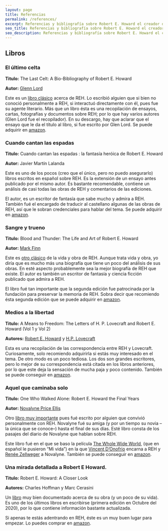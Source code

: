 ```yaml
---
layout: page
title: Referencias
permalink: /references/
excerpt: Referencias y bibliografía sobre Robert E. Howard el creador de Conan. El baúl de Howard trata de hacer análisis en español de la vida y obra de Robert E. Howard.
seo_title: Referencias y bibliografía sobre Robert E. Howard el creador de Conan
seo_description: Referencias y bibliografía sobre Robert E. Howard el creador de Conan. El baúl de Howard trata de hacer análisis en español de la vida y obra de Robert E. Howard.
---
```


## Libros


### El último celta

**Titulo:** The Last Celt: A Bio-Bibliography of Robert E. Howard

**Autor:** [Glenn Lord](https://en.wikipedia.org/wiki/Glenn_Lord)

Este es un [libro clásico](https://en.wikipedia.org/wiki/The_Last_Celt) acerca de REH.
Lo escribió alguien que si bien no conoció personalmente a REH, si interactuó directamente con él, pues fue su agente literario.
Más que un libro ésta es una recopilación de ensayos, cartas, fotografías y documentos sobre REH; por lo que hay varios autores (Glen Lord fue el recopilador).
En su descargo, hay que aclarar que el ensayo que le da el título al libro, si fue escrito por Glen Lord. Se puede adquirir en [amazon](https://www.amazon.com/Last-Celt-Bio-Bibliography-Robert-Howard/dp/0425036308).


### Cuando cantan las espadas

**Titulo:** Cuando cantan las espadas : la fantasía heróica de Robert E. Howard

**Autor:** Javier Martín Lalanda

Este es uno de los pocos (creo que el único, pero no puedo asegurarlo) libros escritos en español sobre REH.
Es la extensión de un ensayo antes publicado por el mismo autor.
Es bastante recomendable, contiene un análisis de casi todas las obras de REH y comentarios de las ediciones.

El autor, es un escritor de fantasía que sabe mucho y admira a REH.
También fué el encargado de traducir al castellano algunas de las obras de REH, así que le sobran credenciales para hablar del tema.
Se puede adquirir en [amazon](https://www.amazon.com/Cuando-cantan-las-espadas-fantas%C3%ADa/dp/8492492325).

### Sangre y trueno

**Titulo:** Blood and Thunder: The Life and Art of Robert E. Howard

**Autor:** [Mark Finn](https://en.wikipedia.org/wiki/Mark_Finn)

Este es [otro clásico](https://en.wikipedia.org/wiki/Blood_%26_Thunder:_The_Life_%26_Art_of_Robert_E._Howard) de la vida y obra de REH.
Aunque trata vida y obra, yo diría que es mucho más una biografía que tiene un poco del análisis de sus obras.
En esté aspecto probablemente sea la mejor biografía de REH que existe.
El autor es también un escritor de fantasía y ciencia ficción publicado que admira a REH.

El libro fué tan importante que la segunda edición fue patrocinada por la fundación para preservar la memoria de REH.
Sobra decir que recomiendo ésta segunda edición que se puede adquirir en [amazon](https://www.amazon.com/Blood-Thunder-Life-Robert-Howard/dp/1304031527).


### Medios a la libertad

**Titulo:** A Means to Freedom: The Letters of H. P. Lovecraft and Robert E. Howard (Vol 1 y Vol 2)

**Autores:** [Robert E. Howard](https://en.wikipedia.org/wiki/Robert_E._Howard) y [H.P. Lovecraft](https://en.wikipedia.org/wiki/H._P._Lovecraft)

Esta es una recopilación de las correspondencia entre REH y Lovecraft.
Curiosamente, solo recomiendo adquirirla si estás muy interesado en el tema.
De otro modo es un poco tediosa.
Los dos son grandes escritores, pero lo mejor de su correspondencia está citada en los libros anteriores, por lo que este deja la sensación de mucha paja y poco contenido.
También se puede conseguir en [amazon](https://www.amazon.com/Means-Freedom-Letters-Lovecraft-Robert/dp/1614981868).

### Aquel que caminaba solo

**Titulo:** One Who Walked Alone: Robert E. Howard the Final Years

**Autor:** [Novalyne Price Ellis](https://en.wikipedia.org/wiki/Novalyne_Price_Ellis)

Otro [libro muy importante](https://en.wikipedia.org/wiki/One_Who_Walked_Alone) pues fué escrito por alguien que convivió personalmente con REH.
Novalyne fué su amiga (y por un tiempo su novia –la única que se conoce–) hasta el final de sus días.
Esté libro consta de los pasajes del diario de Novalyne que hablan sobre REH.

Este libro fué en el que se baso la película [The Whole Wide World](https://en.wikipedia.org/wiki/The_Whole_Wide_World), (que en español le pusieron “Mi vida”) en la que [Vincent D’Onofrio](https://en.wikipedia.org/wiki/Vincent_D%27Onofrio) encarna a REH y [Renée Zellweger](https://en.wikipedia.org/wiki/Ren%C3%A9e_Zellweger) a Novalyne.
También se puede conseguir en [amazon](https://www.amazon.com/One-Who-Walked-Alone-Robert/dp/093798678X).

###  Una mirada detallada a Robert E Howard.

**Titulo:** Robert E. Howard: A Closer Look

**Autores:** Charles Hoffman y Marc Cerasini

Un [libro](https://www.hippocampuspress.com/robert-e.-howard/robert-e.-howard-a-closer-look) muy bien documentado acerca de su obra (y un poco de su vida).
Es uno de los últimos libros en escribirse (primera edición en Octubre del 2020), por lo que contiene información bastante actualizada.

Si apenas te estás adentrando en REH, éste es un muy buen lugar para empezar.
Lo puedes comprar en [amazon](https://www.amazon.com/Robert-Howard-Closer-Look/dp/1614983119).










